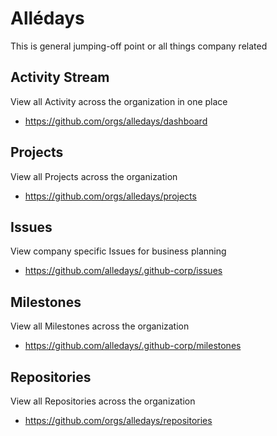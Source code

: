 # Allédays
This is general jumping-off point or all things company related

## Activity Stream
View all Activity across the organization in one place
- https://github.com/orgs/alledays/dashboard

## Projects
View all Projects across the organization
- https://github.com/orgs/alledays/projects

## Issues
View company specific Issues for business planning
- https://github.com/alledays/.github-corp/issues

## Milestones
View all Milestones across the organization
- https://github.com/alledays/.github-corp/milestones

## Repositories
View all Repositories across the organization
- https://github.com/orgs/alledays/repositories
